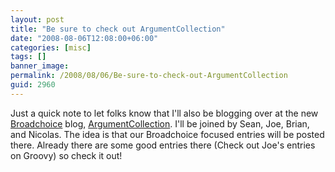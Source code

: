 ```yaml
---
layout: post
title: "Be sure to check out ArgumentCollection"
date: "2008-08-06T12:08:00+06:00"
categories: [misc]
tags: []
banner_image: 
permalink: /2008/08/06/Be-sure-to-check-out-ArgumentCollection
guid: 2960
---
```


Just a quick note to let folks know that I'll also be blogging over at the new <a href="http://www.broadchoice.com">Broadchoice</a> blog, <a href="http://blog.broadchoice.com">ArgumentCollection</a>. I'll be joined by Sean, Joe, Brian, and Nicolas. The idea is that our Broadchoice focused entries will be posted there. Already there are some good entries there (Check out Joe's entries on Groovy) so check it out!
